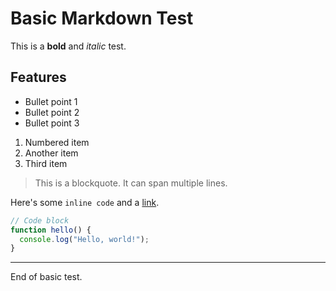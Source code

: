 # Basic Markdown Test

This is a **bold** and *italic* test.

## Features

- Bullet point 1
- Bullet point 2
- Bullet point 3

1. Numbered item
2. Another item
3. Third item

> This is a blockquote.
> It can span multiple lines.

Here's some `inline code` and a [link](https://example.com).

```javascript
// Code block
function hello() {
  console.log("Hello, world!");
}
```

---

End of basic test.
